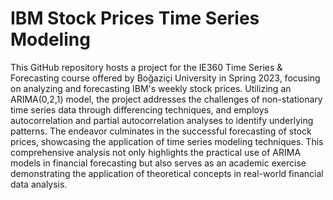 # IBM Stock Prices Time Series Modeling
This GitHub repository hosts a project for the IE360 Time Series & Forecasting course offered by Boğaziçi University in Spring 2023, focusing on analyzing and forecasting IBM's weekly stock prices. Utilizing an ARIMA(0,2,1) model, the project addresses the challenges of non-stationary time series data through differencing techniques, and employs autocorrelation and partial autocorrelation analyses to identify underlying patterns. The endeavor culminates in the successful forecasting of stock prices, showcasing the application of time series modeling techniques. This comprehensive analysis not only highlights the practical use of ARIMA models in financial forecasting but also serves as an academic exercise demonstrating the application of theoretical concepts in real-world financial data analysis.






